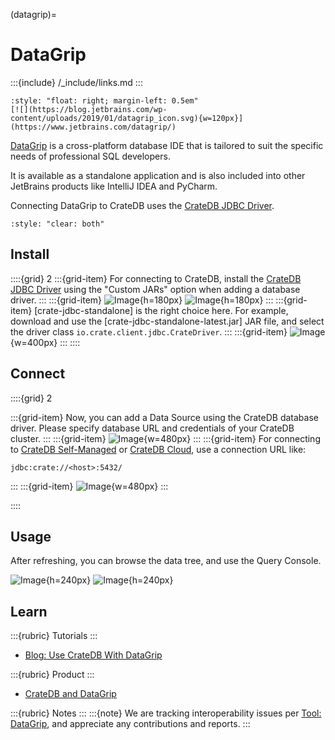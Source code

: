 (datagrip)=
# DataGrip

:::{include} /_include/links.md
:::

```{div}
:style: "float: right; margin-left: 0.5em"
[![](https://blog.jetbrains.com/wp-content/uploads/2019/01/datagrip_icon.svg){w=120px}](https://www.jetbrains.com/datagrip/)
```

[DataGrip] is a cross-platform database IDE that is tailored to suit the
specific needs of professional SQL developers.

It is available as a standalone application and is also included into
other JetBrains products like IntelliJ IDEA and PyCharm.

Connecting DataGrip to CrateDB uses the [CrateDB JDBC Driver].

```{div}
:style: "clear: both"
```


## Install

::::{grid} 2
:::{grid-item}
For connecting to CrateDB, install the [CrateDB JDBC Driver]
using the "Custom JARs" option when adding a database driver.
:::
:::{grid-item}
![Image](https://github.com/user-attachments/assets/a8c1ada6-fd97-43f4-a1ba-91aba1520bdb){h=180px}
![Image](https://github.com/user-attachments/assets/1f925848-fac3-4265-8bd3-96f91daf03c9){h=180px}
:::
:::{grid-item}
[crate-jdbc-standalone] is the right choice here.
For example, download and use the [crate-jdbc-standalone-latest.jar] JAR file,
and select the driver class `io.crate.client.jdbc.CrateDriver`.
:::
:::{grid-item}
![Image](https://github.com/user-attachments/assets/50ccb304-5aaf-4f0b-8ae7-55445f06930c){w=400px}
:::
::::


## Connect

::::{grid} 2

:::{grid-item}
Now, you can add a Data Source using the CrateDB database driver.
Please specify database URL and credentials of your CrateDB cluster.
:::
:::{grid-item}
![Image](https://github.com/user-attachments/assets/147a3e8e-f1d7-413d-9e0c-1ced11333646){w=480px}
:::
:::{grid-item}
For connecting to [CrateDB Self-Managed] or [CrateDB Cloud],
use a connection URL like:
```
jdbc:crate://<host>:5432/
```
:::
:::{grid-item}
![Image](https://github.com/user-attachments/assets/c929aa64-f032-451c-9f9d-45e6aebb12e5){w=480px}
:::

::::


## Usage
After refreshing, you can browse the data tree, and use the Query Console.

![Image](https://github.com/user-attachments/assets/3350a955-0a53-41d7-905b-a71cc4a767e9){h=240px}
![Image](https://github.com/user-attachments/assets/d0a2a09d-a59f-4eda-a488-09d5ce15c08d){h=240px}



## Learn

:::{rubric} Tutorials
:::
- [Blog: Use CrateDB With DataGrip]

:::{rubric} Product
:::
- [CrateDB and DataGrip]

:::{rubric} Notes
:::
:::{note}
We are tracking interoperability issues per [Tool: DataGrip], and appreciate
any contributions and reports.
:::


[Blog: Use CrateDB With DataGrip]: https://cratedb.com/blog/use-cratedb-with-datagrip-an-advanced-database-ide
[CrateDB and DataGrip]: https://cratedb.com/integrations/cratedb-and-datagrip
[CrateDB Cloud]: https://cratedb.com/product/cloud
[CrateDB JDBC Driver]: https://cratedb.com/docs/jdbc/
[CrateDB Self-Managed]: https://cratedb.com/product/self-managed
[DataGrip]: https://www.jetbrains.com/datagrip/
[Tool: DataGrip]: https://github.com/crate/crate/labels/tool%3A%20DataGrip
